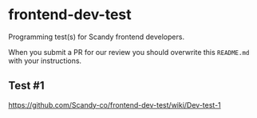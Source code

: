 # frontend-dev-test
Programming test(s) for Scandy frontend developers.

When you submit a PR for our review you should overwrite this `README.md` with your instructions.

## Test #1
https://github.com/Scandy-co/frontend-dev-test/wiki/Dev-test-1
